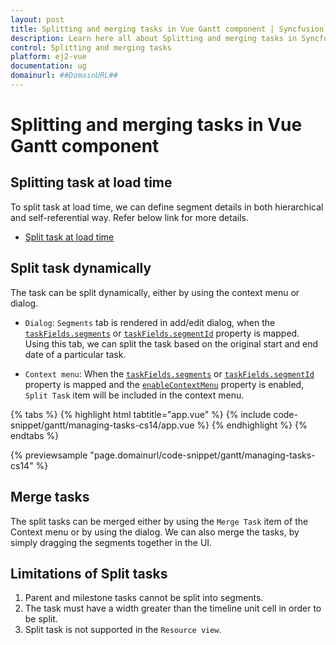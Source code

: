 ```yaml
---
layout: post
title: Splitting and merging tasks in Vue Gantt component | Syncfusion
description: Learn here all about Splitting and merging tasks in Syncfusion Vue Gantt component of Syncfusion Essential JS 2 and more.
control: Splitting and merging tasks 
platform: ej2-vue
documentation: ug
domainurl: ##DomainURL##
---
```


# Splitting and merging tasks in Vue Gantt component

## Splitting task at load time

To split task at load time, we can define segment details in both hierarchical and self-referential way.
Refer below link for more details.

* [Split task at load time](./data-binding/#split-task)

## Split task dynamically

The task can be split dynamically, either by using the context menu or dialog.

* `Dialog`: `Segments` tab is rendered in add/edit dialog, when the [`taskFields.segments`](https://ej2.syncfusion.com/vue/documentation/api/gantt/taskFields/#segments) or [`taskFields.segmentId`](https://ej2.syncfusion.com/vue/documentation/api/gantt/taskFields/#segmentId) property is mapped. Using this tab, we can split the task based on the original start and end date of a particular task.

* `Context menu`: When the [`taskFields.segments`](https://ej2.syncfusion.com/vue/documentation/api/gantt/taskFields/#segments) or [`taskFields.segmentId`](https://ej2.syncfusion.com/vue/documentation/api/gantt/taskFields/#segmentId) property is mapped and the [`enableContextMenu`](https://ej2.syncfusion.com/vue/documentation/api/gantt/#enablecontextmenu) property is enabled, `Split Task` item will be included in the context menu.

{% tabs %}
{% highlight html tabtitle="app.vue" %}
{% include code-snippet/gantt/managing-tasks-cs14/app.vue %}
{% endhighlight %}
{% endtabs %}
        
{% previewsample "page.domainurl/code-snippet/gantt/managing-tasks-cs14" %}

## Merge tasks

The split tasks can be merged either by using the `Merge Task` item of the Context menu or by using the dialog. We can also merge the tasks, by simply dragging the segments together in the UI.

## Limitations of Split tasks

1. Parent and milestone tasks cannot be split into segments.
2. The task must have a width greater than the timeline unit cell in order to be split.
3. Split task is not supported in the `Resource view`.